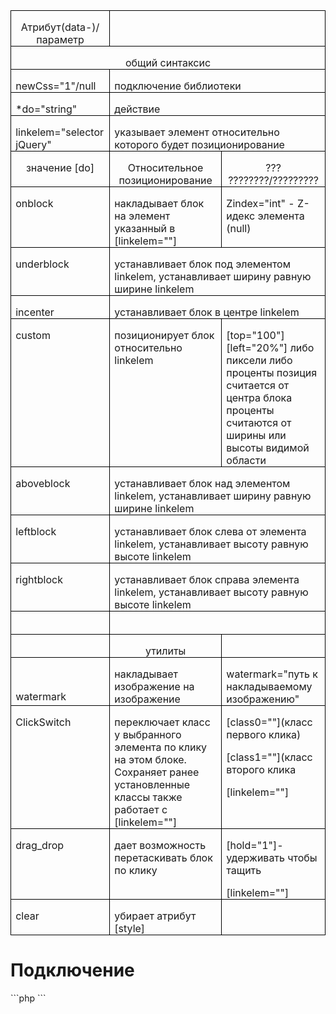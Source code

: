 <table class=MsoNormalTable border=0 cellspacing=0 cellpadding=0
style='border-collapse:collapse;cm 0cm 0cm 0cm'>
<tr style='yes'>
	<td width=158 valign=top style='width:118.35pt;border:solid windowtext 1.0pt;
padding:0cm 5.4pt 0cm 5.4pt'>
		<p class=MsoNormal align=center style='margin-bottom:0cm;margin-bottom:.0001pt;
text-align:center;line-height:normal'>Атрибут(data-)/параметр</p>
	</td>
	<td width=465 colspan=2 valign=top style='width:348.9pt;border:solid windowtext 1.0pt;
border-left:none;padding:0cm 5.4pt 0cm 5.4pt'></td>
</tr>
<tr >
	<td width=623 colspan=3 valign=top style='width:467.25pt;border:solid windowtext 1.0pt;
border-top:none;padding:0cm 5.4pt 0cm 5.4pt'>
		<p class=MsoNormal align=center style='margin-bottom:0cm;margin-bottom:.0001pt;
text-align:center;line-height:normal'>общий синтаксис</p>
	</td>
</tr>
<tr >
	<td width=158 valign=top style='width:118.35pt;border:solid windowtext 1.0pt;
border-top:none;padding:0cm 5.4pt 0cm 5.4pt'>
		<p class=MsoNormal style='margin-bottom:0cm;margin-bottom:.0001pt;line-height:
normal'>newCss=&quot;1&quot;/<span lang=EN-US style='EN-US'>null</span></p>
	</td>
	<td width=465 colspan=2 valign=top style='width:348.9pt;border-top:none;
border-left:none;border-bottom:solid windowtext 1.0pt;border-right:solid windowtext 1.0pt;
padding:0cm 5.4pt 0cm 5.4pt'>
		<p class=MsoNormal style='margin-bottom:0cm;margin-bottom:.0001pt;line-height:
normal'>подключение библиотеки </p>
	</td>
</tr>
<tr >
	<td width=158 valign=top style='width:118.35pt;border:solid windowtext 1.0pt;
border-top:none;padding:0cm 5.4pt 0cm 5.4pt'>
		<p class=MsoNormal style='margin-bottom:0cm;margin-bottom:.0001pt;line-height:
normal'><span lang=EN-US style='EN-US'>*</span>do=&quot;<span lang=EN-US
				style='EN-US'>string</span>&quot;</p>
	</td>
	<td width=465 colspan=2 valign=top style='width:348.9pt;border-top:none;
border-left:none;border-bottom:solid windowtext 1.0pt;border-right:solid windowtext 1.0pt;
padding:0cm 5.4pt 0cm 5.4pt'>
		<p class=MsoNormal style='margin-bottom:0cm;margin-bottom:.0001pt;line-height:
normal'><span class=SpellE><span lang=EN-US style='EN-US'>действие</span></span></p>
	</td>
</tr>
<tr >
	<td width=158 valign=top style='width:118.35pt;border:solid windowtext 1.0pt;
border-top:none;padding:0cm 5.4pt 0cm 5.4pt'>
		<p class=MsoNormal style='margin-bottom:0cm;margin-bottom:.0001pt;line-height:
normal'><span lang=EN-US style='EN-US'>linkelem=&quot;selector
				jQuery&quot;</span></p>
	</td>
	<td width=465 colspan=2 valign=top style='width:348.9pt;border-top:none;
border-left:none;border-bottom:solid windowtext 1.0pt;border-right:solid windowtext 1.0pt;
padding:0cm 5.4pt 0cm 5.4pt'>
		<p class=MsoNormal style='margin-bottom:0cm;margin-bottom:.0001pt;line-height:
normal'>указывает элемент относительно которого будет позиционирование</p>
	</td>
</tr>
<tr >
	<td width=158 valign=top style='width:118.35pt;border:solid windowtext 1.0pt;
border-top:none;padding:0cm 5.4pt 0cm 5.4pt'>
		<p class=MsoNormal align=center style='margin-bottom:0cm;margin-bottom:.0001pt;
text-align:center;line-height:normal'>значение <span lang=EN-US style='EN-US'>[</span>do<span
				lang=EN-US style='
EN-US'>]</span></p>
	</td>
	<td width=271 valign=top style='width:203.55pt;border-top:none;border-left:
none;border-bottom:solid windowtext 1.0pt;border-right:solid windowtext 1.0pt;
padding:0cm 5.4pt 0cm 5.4pt'>
		<p class=MsoNormal align=center style='margin-bottom:0cm;margin-bottom:.0001pt;
text-align:center;line-height:normal'>Относительное позиционирование</p>
	</td>
	<td width=194 valign=top style='width:145.35pt;border-top:none;border-left:
none;border-bottom:solid windowtext 1.0pt;border-right:solid windowtext 1.0pt;
padding:0cm 5.4pt 0cm 5.4pt'>
		<p class=MsoNormal align=center style='margin-bottom:0cm;margin-bottom:.0001pt;
text-align:center;line-height:normal'>??? ????????/?????????</p>
	</td>
</tr>
<tr >
	<td width=158 valign=top style='width:118.35pt;border:solid windowtext 1.0pt;
border-top:none;padding:0cm 5.4pt 0cm 5.4pt'>
		<p class=MsoNormal style='margin-bottom:0cm;margin-bottom:.0001pt;line-height:
normal'><span lang=EN-US style='EN-US'>o</span><span class=SpellE>nblock</span></p>
	</td>
	<td width=271 valign=top style='width:203.55pt;border-top:none;border-left:
none;border-bottom:solid windowtext 1.0pt;border-right:solid windowtext 1.0pt;
padding:0cm 5.4pt 0cm 5.4pt'>
		<p class=MsoNormal style='margin-bottom:0cm;margin-bottom:.0001pt;line-height:
normal'>накладывает блок на элемент указанный в [linkelem=&quot;&quot;]</p>
	</td>
	<td width=194 valign=top style='width:145.35pt;border-top:none;border-left:
none;border-bottom:solid windowtext 1.0pt;border-right:solid windowtext 1.0pt;
padding:0cm 5.4pt 0cm 5.4pt'>
		<p class=MsoNormal style='margin-bottom:0cm;margin-bottom:.0001pt;line-height:
normal'><span class=SpellE>Zindex</span>=&quot;<span lang=EN-US style='EN-US'>int</span>&quot; -
			Z-<span class=SpellE>идекс</span>
			элемента (<span lang=EN-US style='EN-US'>null</span>)</p>
	</td>
</tr>
<tr >
	<td width=158 valign=top style='width:118.35pt;border:solid windowtext 1.0pt;
border-top:none;padding:0cm 5.4pt 0cm 5.4pt'>
		<p class=MsoNormal style='margin-bottom:0cm;margin-bottom:.0001pt;line-height:
normal'><span class=SpellE><span lang=EN-US style='EN-US'>underblock</span></span></p>
	</td>
	<td width=465 colspan=2 valign=top style='width:348.9pt;border-top:none;
border-left:none;border-bottom:solid windowtext 1.0pt;border-right:solid windowtext 1.0pt;
padding:0cm 5.4pt 0cm 5.4pt'>
		<p class=MsoNormal style='margin-bottom:0cm;margin-bottom:.0001pt;line-height:
normal'>устанавливает блок под элементом linkelem, устанавливает ширину
			равную ширине linkelem</p>
	</td>
</tr>
<tr >
	<td width=158 valign=top style='width:118.35pt;border:solid windowtext 1.0pt;
border-top:none;padding:0cm 5.4pt 0cm 5.4pt'>
		<p class=MsoNormal style='margin-bottom:0cm;margin-bottom:.0001pt;line-height:
normal'><span class=SpellE>incenter</span></p>
	</td>
	<td width=465 colspan=2 valign=top style='width:348.9pt;border-top:none;
border-left:none;border-bottom:solid windowtext 1.0pt;border-right:solid windowtext 1.0pt;
padding:0cm 5.4pt 0cm 5.4pt'>
		<p class=MsoNormal style='margin-bottom:0cm;margin-bottom:.0001pt;line-height:
normal'>устанавливает блок в центре linkelem</p>
	</td>
</tr>
<tr >
	<td width=158 valign=top style='width:118.35pt;border:solid windowtext 1.0pt;
border-top:none;padding:0cm 5.4pt 0cm 5.4pt'>
		<p class=MsoNormal style='margin-bottom:0cm;margin-bottom:.0001pt;line-height:
normal'><span class=SpellE>custom</span></p>
	</td>
	<td width=271 valign=top style='width:203.55pt;border-top:none;border-left:
none;border-bottom:solid windowtext 1.0pt;border-right:solid windowtext 1.0pt;
padding:0cm 5.4pt 0cm 5.4pt'>
		<p class=MsoNormal style='margin-bottom:0cm;margin-bottom:.0001pt;line-height:
normal'>позиционирует блок относительно linkelem</p>
	</td>
	<td width=194 valign=top style='width:145.35pt;border-top:none;border-left:
none;border-bottom:solid windowtext 1.0pt;border-right:solid windowtext 1.0pt;
padding:0cm 5.4pt 0cm 5.4pt'>
		<p class=MsoNormal style='margin-bottom:0cm;margin-bottom:.0001pt;line-height:
normal'>[<span class=SpellE>top</span>=&quot;100&quot;] [<span class=SpellE>left</span>=&quot;20%&quot;]
			либо <span class=GramE>пиксели</span> либо проценты позиция считается от
			центра блока проценты считаются от ширины или высоты видимой области</p>
	</td>
</tr>
<tr >
	<td width=158 valign=top style='width:118.35pt;border:solid windowtext 1.0pt;
border-top:none;padding:0cm 5.4pt 0cm 5.4pt'>
		<p class=MsoNormal style='margin-bottom:0cm;margin-bottom:.0001pt;line-height:
normal'><span class=SpellE>aboveblock</span></p>
	</td>
	<td width=465 colspan=2 valign=top style='width:348.9pt;border-top:none;
border-left:none;border-bottom:solid windowtext 1.0pt;border-right:solid windowtext 1.0pt;
padding:0cm 5.4pt 0cm 5.4pt'>
		<p class=MsoNormal style='margin-bottom:0cm;margin-bottom:.0001pt;line-height:
normal'>устанавливает блок над элементом linkelem, устанавливает ширину
			равную ширине linkelem</p>
	</td>
</tr>
<tr >
	<td width=158 valign=top style='width:118.35pt;border:solid windowtext 1.0pt;
border-top:none;padding:0cm 5.4pt 0cm 5.4pt'>
		<p class=MsoNormal style='margin-bottom:0cm;margin-bottom:.0001pt;text-align:
justify;line-height:normal'><span class=SpellE>leftblock</span></p>
	</td>
	<td width=465 colspan=2 valign=top style='width:348.9pt;border-top:none;
border-left:none;border-bottom:solid windowtext 1.0pt;border-right:solid windowtext 1.0pt;
padding:0cm 5.4pt 0cm 5.4pt'>
		<p class=MsoNormal style='margin-bottom:0cm;margin-bottom:.0001pt;line-height:
normal'>устанавливает блок слева от элемента linkelem, устанавливает высоту
			равную высоте linkelem</p>
	</td>
</tr>
<tr >
	<td width=158 valign=top style='width:118.35pt;border:solid windowtext 1.0pt;
border-top:none;padding:0cm 5.4pt 0cm 5.4pt'>
		<p class=MsoNormal style='margin-bottom:0cm;margin-bottom:.0001pt;line-height:
normal'><span class=SpellE>rightblock</span></p>
	</td>
	<td width=465 colspan=2 valign=top style='width:348.9pt;border-top:none;
border-left:none;border-bottom:solid windowtext 1.0pt;border-right:solid windowtext 1.0pt;
padding:0cm 5.4pt 0cm 5.4pt'>
		<p class=MsoNormal style='margin-bottom:0cm;margin-bottom:.0001pt;line-height:
normal'>устанавливает блок справа элемента linkelem, устанавливает высоту
			равную высоте linkelem</p>
	</td>
</tr>
<tr >
	<td width=158 valign=top style='width:118.35pt;border:solid windowtext 1.0pt;
border-top:none;padding:0cm 5.4pt 0cm 5.4pt'>
		<p class=MsoNormal style='margin-bottom:0cm;margin-bottom:.0001pt;line-height:
normal'>&nbsp;</p>
	</td>
	<td width=465 colspan=2 valign=top style='width:348.9pt;border-top:none;
border-left:none;border-bottom:solid windowtext 1.0pt;border-right:solid windowtext 1.0pt;
padding:0cm 5.4pt 0cm 5.4pt'>
		<p class=MsoNormal style='margin-bottom:0cm;margin-bottom:.0001pt;line-height:
normal'>&nbsp;</p>
	</td>
</tr>
<tr >
	<td width=158 valign=top style='width:118.35pt;border:solid windowtext 1.0pt;
border-top:none;padding:0cm 5.4pt 0cm 5.4pt'>
		<p class=MsoNormal align=center style='margin-bottom:0cm;margin-bottom:.0001pt;
text-align:center;line-height:normal'>&nbsp;</p>
	</td>
	<td width=271 valign=top style='width:203.55pt;border-top:none;border-left:
none;border-bottom:solid windowtext 1.0pt;border-right:solid windowtext 1.0pt;
padding:0cm 5.4pt 0cm 5.4pt'>
		<p class=MsoNormal align=center style='margin-bottom:0cm;margin-bottom:.0001pt;
text-align:center;line-height:normal'>утилиты</p>
	</td>
	<td width=194 valign=top style='width:145.35pt;border-top:none;border-left:
none;border-bottom:solid windowtext 1.0pt;border-right:solid windowtext 1.0pt;
padding:0cm 5.4pt 0cm 5.4pt'>
		<p class=MsoNormal style='margin-bottom:0cm;margin-bottom:.0001pt;line-height:
normal'>&nbsp;</p>
	</td>
</tr>
<tr >
	<td width=158 valign=top style='width:118.35pt;border:solid windowtext 1.0pt;
border-top:none;padding:0cm 5.4pt 0cm 5.4pt'>
		<p class=MsoNormal style='margin-bottom:0cm;margin-bottom:.0001pt;line-height:
normal'>&nbsp;</p>
		<p class=MsoNormal style='margin-bottom:0cm;margin-bottom:.0001pt;line-height:
normal'><span class=SpellE>watermark</span></p>
	</td>
	<td width=271 valign=top style='width:203.55pt;border-top:none;border-left:
none;border-bottom:solid windowtext 1.0pt;border-right:solid windowtext 1.0pt;
padding:0cm 5.4pt 0cm 5.4pt'>
		<p class=MsoNormal style='margin-bottom:0cm;margin-bottom:.0001pt;line-height:
normal'>накладывает изображение на изображение</p>
	</td>
	<td width=194 valign=top style='width:145.35pt;border-top:none;border-left:
none;border-bottom:solid windowtext 1.0pt;border-right:solid windowtext 1.0pt;
padding:0cm 5.4pt 0cm 5.4pt'>
		<p class=MsoNormal style='margin-bottom:0cm;margin-bottom:.0001pt;line-height:
normal'><span class=SpellE>watermark</span>=&quot;путь к накладываемому
			изображению&quot;</p>
	</td>
</tr>
<tr >
	<td width=158 valign=top style='width:118.35pt;border:solid windowtext 1.0pt;
border-top:none;padding:0cm 5.4pt 0cm 5.4pt'>
		<p class=MsoNormal style='margin-bottom:0cm;margin-bottom:.0001pt;line-height:
normal'><span class=SpellE>ClickSwitch</span></p>
	</td>
	<td width=271 valign=top style='width:203.55pt;border-top:none;border-left:
none;border-bottom:solid windowtext 1.0pt;border-right:solid windowtext 1.0pt;
padding:0cm 5.4pt 0cm 5.4pt'>
		<p class=MsoNormal style='margin-bottom:0cm;margin-bottom:.0001pt;line-height:
normal'>переключает класс у выбранного элемента по клику на этом блоке. Сохраняет
			ранее установленные классы также работает с [linkelem=&quot;&quot;]</p>
	</td>
	<td width=194 valign=top style='width:145.35pt;border-top:none;border-left:
none;border-bottom:solid windowtext 1.0pt;border-right:solid windowtext 1.0pt;
padding:0cm 5.4pt 0cm 5.4pt'>
		<p class=MsoNormal style='margin-bottom:0cm;margin-bottom:.0001pt;line-height:
normal'>[class0=&quot;<span class=GramE>&quot;](</span>класс первого клика)</p>
		<p class=MsoNormal style='margin-bottom:0cm;margin-bottom:.0001pt;line-height:
normal'>[class1=&quot;<span class=GramE>&quot;](</span>класс второго клика</p>
		<p class=MsoNormal style='margin-bottom:0cm;margin-bottom:.0001pt;line-height:
normal'>[linkelem=&quot;&quot;]</p>
	</td>
</tr>
<tr >
	<td width=158 valign=top style='width:118.35pt;border:solid windowtext 1.0pt;
border-top:none;padding:0cm 5.4pt 0cm 5.4pt'>
		<p class=MsoNormal style='margin-bottom:0cm;margin-bottom:.0001pt;line-height:
normal'><span class=SpellE>drag_drop</span></p>
	</td>
	<td width=271 valign=top style='width:203.55pt;border-top:none;border-left:
none;border-bottom:solid windowtext 1.0pt;border-right:solid windowtext 1.0pt;
padding:0cm 5.4pt 0cm 5.4pt'>
		<p class=MsoNormal style='margin-bottom:0cm;margin-bottom:.0001pt;line-height:
normal'>дает возможность перетаскивать блок по клику</p>
	</td>
	<td width=194 valign=top style='width:145.35pt;border-top:none;border-left:
none;border-bottom:solid windowtext 1.0pt;border-right:solid windowtext 1.0pt;
padding:0cm 5.4pt 0cm 5.4pt'>
		<p class=MsoNormal style='margin-bottom:0cm;margin-bottom:.0001pt;line-height:
normal'>[<span class=SpellE>hold</span>=&quot;1&quot;]-удерживать чтобы
			тащить</p>
		<p class=MsoNormal style='margin-bottom:0cm;margin-bottom:.0001pt;line-height:
normal'>[linkelem=&quot;&quot;]</p>
	</td>
</tr>
<tr >
	<td width=158 valign=top style='width:118.35pt;border:solid windowtext 1.0pt;
border-top:none;padding:0cm 5.4pt 0cm 5.4pt'>
		<p class=MsoNormal style='margin-bottom:0cm;margin-bottom:.0001pt;line-height:
normal'><span class=SpellE>clear</span></p>
	</td>
	<td width=271 valign=top style='width:203.55pt;border-top:none;border-left:
none;border-bottom:solid windowtext 1.0pt;border-right:solid windowtext 1.0pt;
padding:0cm 5.4pt 0cm 5.4pt'>
		<p class=MsoNormal style='margin-bottom:0cm;margin-bottom:.0001pt;line-height:
normal'>убирает атрибут [<span class=SpellE>style</span>]</p>
	</td>
	<td width=194 valign=top style='width:145.35pt;border-top:none;border-left:
none;border-bottom:solid windowtext 1.0pt;border-right:solid windowtext 1.0pt;
padding:0cm 5.4pt 0cm 5.4pt'>
		<p class=MsoNormal style='margin-bottom:0cm;margin-bottom:.0001pt;line-height:
normal'>&nbsp;</p>
	</td>
</tr>
</table>
<H1>Подключение</h1>
```php
<script src="https://ajax.googleapis.com/ajax/libs/jquery/3.1.0/jquery.min.js"></script>
<script src="NewCss.js"></script>
<script>
// способ 1
$(document).ready(NewCss(Селектор));
// здесь можно выбрать любой jquery селектор.или оставить по умолчанию 
// способ 2
unit = new newCss('#c', {
		'do': 'underblock',
		'linkelem': '#a',
	})
</script>
```

